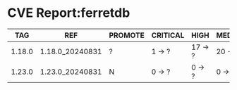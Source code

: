 # CVE Report:ferretdb
|  TAG   |       REF       | PROMOTE | CRITICAL |  HIGH   | MEDIUM  |  LOW   | UNKNOWN |
|--------|-----------------|---------|----------|---------|---------|--------|---------|
| 1.18.0 | 1.18.0_20240831 | ?       | 1 -> ?   | 17 -> ? | 20 -> ? | 0 -> ? | 0 -> ?  |
| 1.23.0 | 1.23.0_20240831 | N       | 0 -> ?   | 0 -> ?  | 0 -> ?  | 0 -> ? | 0 -> ?  |
